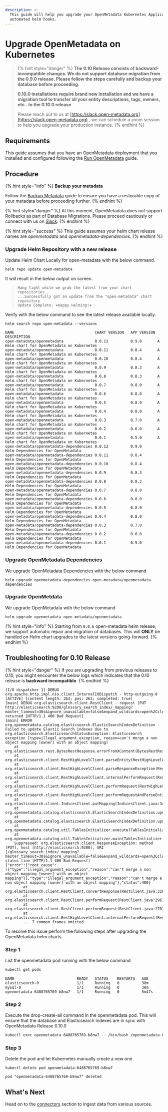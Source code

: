 ```yaml
---
description: >-
  This guide will help you upgrade your OpenMetadata Kubernetes Application with
  automated helm hooks.
---
```


# Upgrade OpenMetadata on Kubernetes

> {% hint style="danger" %}
> **The 0.10 Release consists of backward-incompatible changes. We do not support database migration from the 0.9.0 release. Please follow the steps carefully and backup your database before proceeding.**
>
> **0.10.0 installations require brand new installation and we have a migration tool to transfer all your entity descriptions, tags, owners, etc.. to the 0.10.0 release**&#x20;
>
> Please reach out to us at [https://slack.open-metadata.org](https://slack.open-metadata.org) , we can schedule a zoom session to help you upgrade your production instance.
> {% endhint %}

## Requirements

This guide assumes that you have an OpenMetadata deployment that you installed and configured following the [Run OpenMetadata](../../deploy/deploy-on-kubernetes/run-in-kubernetes.md) guide.

## Procedure

{% hint style="info" %}
**Backup your metadata**

Follow the [Backup Metadata](broken-reference/) guide to ensure you have a restorable copy of your metadata before proceeding further.
{% endhint %}

{% hint style="danger" %}
At this moment, OpenMetadata does not support Rollbacks as part of Database Migrations. Please proceed cautiously or connect with us on [Slack](https://join.slack.com/t/openmetadata/shared\_invite/zt-wksh1bww-iQGk45NTw6Tp4Q9UZd6QOw).
{% endhint %}

{% hint style="success" %}
This guide assumes your helm chart release names are _openmetadata_ and _openmetadata-dependencies._
{% endhint %}

### Upgrade Helm Repository with a new release

Update Helm Chart Locally for open-metadata with the below command.

```
helm repo update open-metadata
```

It will result in the below output on screen.

> ```
> Hang tight while we grab the latest from your chart repositories...
> ...Successfully got an update from the "open-metadata" chart repository
> Update Complete. ⎈Happy Helming!⎈
> ```

Verify with the below command to see the latest release available locally.

```
helm search repo open-metadata --versions
```

```
NAME                                   	CHART VERSION	APP VERSION	DESCRIPTION                                
open-metadata/openmetadata             	0.0.12       	0.9.0      	A Helm chart for OpenMetadata on Kubernetes
open-metadata/openmetadata             	0.0.11       	0.8.4      	A Helm chart for OpenMetadata on Kubernetes
open-metadata/openmetadata             	0.0.10       	0.8.4      	A Helm chart for OpenMetadata on Kubernetes
open-metadata/openmetadata             	0.0.9        	0.8.3      	A Helm chart for OpenMetadata on Kubernetes
open-metadata/openmetadata             	0.0.8        	0.8.3      	A Helm chart for OpenMetadata on Kubernetes
open-metadata/openmetadata             	0.0.7        	0.8.0      	A Helm chart for OpenMetadata on Kubernetes
open-metadata/openmetadata             	0.0.6        	0.8.0      	A Helm chart for OpenMetadata on Kubernetes
open-metadata/openmetadata             	0.0.5        	0.8.0      	A Helm chart for OpenMetadata on Kubernetes
open-metadata/openmetadata             	0.0.4        	0.8.0      	A Helm chart for OpenMetadata on Kubernetes
open-metadata/openmetadata             	0.0.3        	0.7.0      	A Helm chart for OpenMetadata on Kubernetes
open-metadata/openmetadata             	0.0.2        	0.6.0      	A Helm chart for OpenMetadata on Kubernetes
open-metadata/openmetadata             	0.0.1        	0.5.0      	A Helm chart for OpenMetadata on Kubernetes
open-metadata/openmetadata-dependencies	0.0.12       	0.9.0      	Helm Dependencies for OpenMetadata         
open-metadata/openmetadata-dependencies	0.0.11       	0.8.4      	Helm Dependencies for OpenMetadata         
open-metadata/openmetadata-dependencies	0.0.10       	0.8.4      	Helm Dependencies for OpenMetadata         
open-metadata/openmetadata-dependencies	0.0.9        	0.8.3      	Helm Dependencies for OpenMetadata         
open-metadata/openmetadata-dependencies	0.0.8        	0.8.3      	Helm Dependencies for OpenMetadata         
open-metadata/openmetadata-dependencies	0.0.7        	0.8.0      	Helm Dependencies for OpenMetadata         
open-metadata/openmetadata-dependencies	0.0.6        	0.8.0      	Helm Dependencies for OpenMetadata         
open-metadata/openmetadata-dependencies	0.0.5        	0.8.0      	Helm Dependencies for OpenMetadata         
open-metadata/openmetadata-dependencies	0.0.4        	0.8.0      	Helm Dependencies for OpenMetadata         
open-metadata/openmetadata-dependencies	0.0.3        	0.7.0      	Helm Dependencies for OpenMetadata         
open-metadata/openmetadata-dependencies	0.0.2        	0.6.0      	Helm Dependencies for OpenMetadata         
open-metadata/openmetadata-dependencies	0.0.1        	0.5.0      	Helm Dependencies for OpenMetadata
```

### Upgrade OpenMetadata Dependencies

We upgrade OpenMetadata Dependencies with the  below command

```
helm upgrade openmetadata-dependencies open-metadata/openmetadata-dependencies
```

### Upgrade OpenMetdata

We upgrade OpenMetadata with the below command

```
helm upgrade openmetadata open-metadata/openmetadata
```

{% hint style="info" %}
Starting from `0.0.6` open-metadata helm release, we support automatic repair and migration of databases. This will **ONLY** be handled on Helm chart upgrades to the latest versions going-forward.
{% endhint %}

## Troubleshooting for 0.10 Release

{% hint style="danger" %}
If you are upgrading from previous releases to 0.10, you might encounter the below logs which indicates that the 0.10 release is **backward incompatible**.
{% endhint %}

```
[I/O dispatcher 1] DEBUG org.apache.http.impl.nio.client.InternalIODispatch - http-outgoing-0 [ACTIVE] [content length: 263; pos: 263; completed: true]
[main] DEBUG org.elasticsearch.client.RestClient - request [PUT http://elasticsearch:9200/glossary_search_index/_mapping?master_timeout=30s&ignore_unavailable=false&expand_wildcards=open%2Cclosed&allow_no_indices=false&ignore_throttled=false&timeout=30s] returned [HTTP/1.1 400 Bad Request]
[main] ERROR org.openmetadata.catalog.elasticsearch.ElasticSearchIndexDefinition - Failed to update Elastic Search indexes due to
org.elasticsearch.ElasticsearchStatusException: Elasticsearch exception [type=illegal_argument_exception, reason=can't merge a non object mapping [owner] with an object mapping]
    at org.elasticsearch.rest.BytesRestResponse.errorFromXContent(BytesRestResponse.java:176)
    at org.elasticsearch.client.RestHighLevelClient.parseEntity(RestHighLevelClient.java:1933)
    at org.elasticsearch.client.RestHighLevelClient.parseResponseException(RestHighLevelClient.java:1910)
    at org.elasticsearch.client.RestHighLevelClient.internalPerformRequest(RestHighLevelClient.java:1667)
    at org.elasticsearch.client.RestHighLevelClient.performRequest(RestHighLevelClient.java:1639)
    at org.elasticsearch.client.RestHighLevelClient.performRequestAndParseEntity(RestHighLevelClient.java:1606)
    at org.elasticsearch.client.IndicesClient.putMapping(IndicesClient.java:342)
    at org.openmetadata.catalog.elasticsearch.ElasticSearchIndexDefinition.updateIndex(ElasticSearchIndexDefinition.java:139)
    at org.openmetadata.catalog.elasticsearch.ElasticSearchIndexDefinition.updateIndexes(ElasticSearchIndexDefinition.java:91)
    at org.openmetadata.catalog.util.TablesInitializer.execute(TablesInitializer.java:227)
    at org.openmetadata.catalog.util.TablesInitializer.main(TablesInitializer.java:149)
    Suppressed: org.elasticsearch.client.ResponseException: method [PUT], host [http://elasticsearch:9200], URI [/glossary_search_index/_mapping?master_timeout=30s&ignore_unavailable=false&expand_wildcards=open%2Cclosed&allow_no_indices=false&ignore_throttled=false&timeout=30s], status line [HTTP/1.1 400 Bad Request]
{"error":{"root_cause":[{"type":"illegal_argument_exception","reason":"can't merge a non object mapping [owner] with an object mapping"}],"type":"illegal_argument_exception","reason":"can't merge a non object mapping [owner] with an object mapping"},"status":400}
        at org.elasticsearch.client.RestClient.convertResponse(RestClient.java:326)
        at org.elasticsearch.client.RestClient.performRequest(RestClient.java:296)
        at org.elasticsearch.client.RestClient.performRequest(RestClient.java:270)
        at org.elasticsearch.client.RestHighLevelClient.internalPerformRequest(RestHighLevelClient.java:1654)
        ... 7 common frames omitted
```

To resolve this issue perform the following steps after upgrading the OpenMetadata helm charts.

### Step 1

List the openmetadata pod running with the below command

```markdown
kubectl get pods
```

```
NAME                            READY   STATUS    RESTARTS   AGE
elasticsearch-0                 1/1     Running   0          38m
mysql-0                         1/1     Running   0          38m
openmetadata-6488765769-b8nw7   1/1     Running   0          5m47s
```

### Step 2

Execute the drop-create-all command in the openmetadata pod. This will ensure that the database and Elasticsearch Indexes are in sync with OpenMetadata Release 0.10.0

```markdown
kubectl exec openmetadata-6488765769-b8nw7 -- /bin/bash /openmetadata-0.10.0/bootstrap/bootstrap_storage.sh drop-create-all
```

### Step 3

Delete the pod and let Kubernetes manually create a new one

```
kubectl delete pod openmetadata-6488765769-b8nw7
```

```
pod "openmetadata-6488765769-b8nw7" deleted
```

## What's Next

Head on to the [connectors](../../docs/integrations/connectors/) section to ingest data from various sources.
